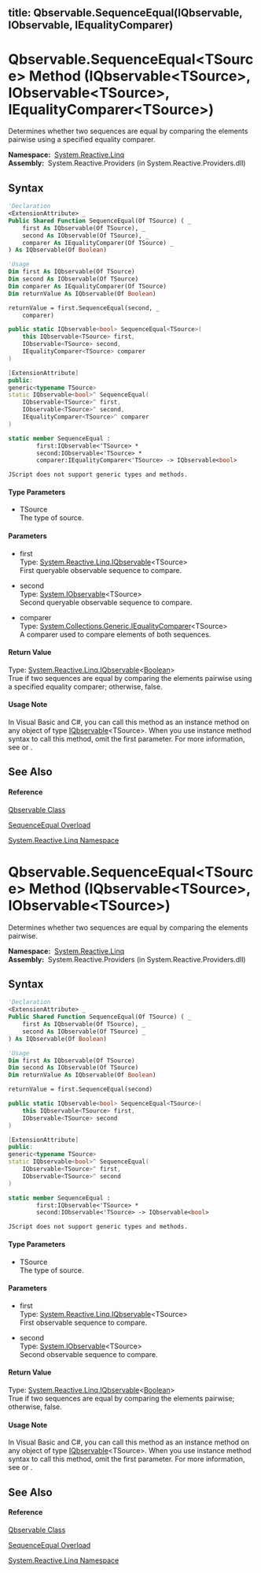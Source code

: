 title: Qbservable.SequenceEqual<TSource>(IQbservable<TSource>, IObservable<TSource>, IEqualityComparer<TSource>)
---
# Qbservable.SequenceEqual\<TSource\> Method (IQbservable\<TSource\>, IObservable\<TSource\>, IEqualityComparer\<TSource\>)

Determines whether two sequences are equal by comparing the elements pairwise using a specified equality comparer.

**Namespace:**  [System.Reactive.Linq](System.Reactive.Linq/System.Reactive.Linq)  
**Assembly:**  System.Reactive.Providers (in System.Reactive.Providers.dll)

## Syntax

```vb
'Declaration
<ExtensionAttribute> _
Public Shared Function SequenceEqual(Of TSource) ( _
    first As IQbservable(Of TSource), _
    second As IObservable(Of TSource), _
    comparer As IEqualityComparer(Of TSource) _
) As IQbservable(Of Boolean)
```

```vb
'Usage
Dim first As IQbservable(Of TSource)
Dim second As IObservable(Of TSource)
Dim comparer As IEqualityComparer(Of TSource)
Dim returnValue As IQbservable(Of Boolean)

returnValue = first.SequenceEqual(second, _
    comparer)
```

```csharp
public static IQbservable<bool> SequenceEqual<TSource>(
    this IQbservable<TSource> first,
    IObservable<TSource> second,
    IEqualityComparer<TSource> comparer
)
```

```c++
[ExtensionAttribute]
public:
generic<typename TSource>
static IQbservable<bool>^ SequenceEqual(
    IQbservable<TSource>^ first, 
    IObservable<TSource>^ second, 
    IEqualityComparer<TSource>^ comparer
)
```

```fsharp
static member SequenceEqual : 
        first:IQbservable<'TSource> * 
        second:IObservable<'TSource> * 
        comparer:IEqualityComparer<'TSource> -> IQbservable<bool> 
```

```jscript
JScript does not support generic types and methods.
```

#### Type Parameters

- TSource  
  The type of source.

#### Parameters

- first  
  Type: [System.Reactive.Linq.IQbservable](IQbservable/IQbservable(TSource))\<TSource\>  
  First queryable observable sequence to compare.

- second  
  Type: [System.IObservable](https://msdn.microsoft.com/en-us/library/Dd990377)\<TSource\>  
  Second queryable observable sequence to compare.

- comparer  
  Type: [System.Collections.Generic.IEqualityComparer](https://msdn.microsoft.com/en-us/library/ms132151)\<TSource\>  
  A comparer used to compare elements of both sequences.

#### Return Value

Type: [System.Reactive.Linq.IQbservable](IQbservable/IQbservable(TSource))\<[Boolean](https://msdn.microsoft.com/en-us/library/a28wyd50)\>  
True if two sequences are equal by comparing the elements pairwise using a specified equality comparer; otherwise, false.

#### Usage Note

In Visual Basic and C\#, you can call this method as an instance method on any object of type [IQbservable](IQbservable/IQbservable(TSource))\<TSource\>. When you use instance method syntax to call this method, omit the first parameter. For more information, see [](https://msdn.microsoft.com/en-us/library/Bb384936) or [](https://msdn.microsoft.com/en-us/library/Bb383977).

## See Also

#### Reference

[Qbservable Class](Qbservable/Qbservable)

[SequenceEqual Overload](SequenceEqual/Qbservable.SequenceEqual)

[System.Reactive.Linq Namespace](System.Reactive.Linq/System.Reactive.Linq)

# Qbservable.SequenceEqual\<TSource\> Method (IQbservable\<TSource\>, IObservable\<TSource\>)

Determines whether two sequences are equal by comparing the elements pairwise.

**Namespace:**  [System.Reactive.Linq](System.Reactive.Linq/System.Reactive.Linq)  
**Assembly:**  System.Reactive.Providers (in System.Reactive.Providers.dll)

## Syntax

```vb
'Declaration
<ExtensionAttribute> _
Public Shared Function SequenceEqual(Of TSource) ( _
    first As IQbservable(Of TSource), _
    second As IObservable(Of TSource) _
) As IQbservable(Of Boolean)
```

```vb
'Usage
Dim first As IQbservable(Of TSource)
Dim second As IObservable(Of TSource)
Dim returnValue As IQbservable(Of Boolean)

returnValue = first.SequenceEqual(second)
```

```csharp
public static IQbservable<bool> SequenceEqual<TSource>(
    this IQbservable<TSource> first,
    IObservable<TSource> second
)
```

```c++
[ExtensionAttribute]
public:
generic<typename TSource>
static IQbservable<bool>^ SequenceEqual(
    IQbservable<TSource>^ first, 
    IObservable<TSource>^ second
)
```

```fsharp
static member SequenceEqual : 
        first:IQbservable<'TSource> * 
        second:IObservable<'TSource> -> IQbservable<bool> 
```

```jscript
JScript does not support generic types and methods.
```

#### Type Parameters

- TSource  
  The type of source.

#### Parameters

- first  
  Type: [System.Reactive.Linq.IQbservable](IQbservable/IQbservable(TSource))\<TSource\>  
  First observable sequence to compare.

- second  
  Type: [System.IObservable](https://msdn.microsoft.com/en-us/library/Dd990377)\<TSource\>  
  Second observable sequence to compare.

#### Return Value

Type: [System.Reactive.Linq.IQbservable](IQbservable/IQbservable(TSource))\<[Boolean](https://msdn.microsoft.com/en-us/library/a28wyd50)\>  
True if two sequences are equal by comparing the elements pairwise; otherwise, false.

#### Usage Note

In Visual Basic and C\#, you can call this method as an instance method on any object of type [IQbservable](IQbservable/IQbservable(TSource))\<TSource\>. When you use instance method syntax to call this method, omit the first parameter. For more information, see [](https://msdn.microsoft.com/en-us/library/Bb384936) or [](https://msdn.microsoft.com/en-us/library/Bb383977).

## See Also

#### Reference

[Qbservable Class](Qbservable/Qbservable)

[SequenceEqual Overload](SequenceEqual/Qbservable.SequenceEqual)

[System.Reactive.Linq Namespace](System.Reactive.Linq/System.Reactive.Linq)
